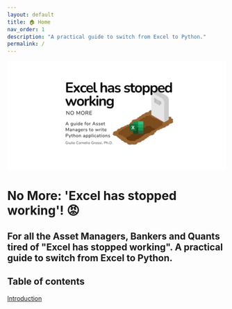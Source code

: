 ```yaml
---
layout: default
title: 🏠 Home
nav_order: 1
description: "A practical guide to switch from Excel to Python."
permalink: /
---
```


<img src="images/Cover.png">

# No More: 'Excel has stopped working'! 😡
## For all the Asset Managers, Bankers and Quants tired of "Excel has stopped working". A practical guide to switch from Excel to Python.

## Table of contents

<a href="https://gcgrossi.github.io/NoMore_Excel_has_stopped_working/Introduction/">Introduction</a>
